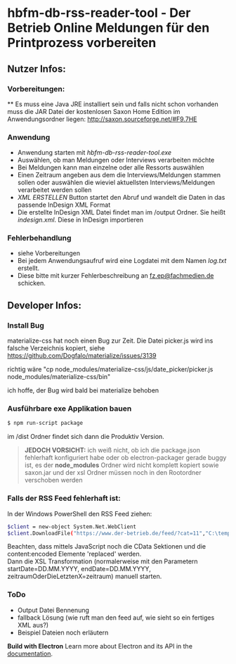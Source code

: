 # hbfm-db-rss-reader-tool - Der Betrieb Online Meldungen für den Printprozess vorbereiten

## Nutzer Infos:

### Vorbereitungen:

** Es muss eine Java JRE installiert sein und falls nicht schon vorhanden muss die JAR Datei der kostenlosen Saxon Home Edition im Anwendungsordner liegen: http://saxon.sourceforge.net/#F9.7HE

### Anwendung
* Anwendung starten mit _hbfm-db-rss-reader-tool.exe_
* Auswählen, ob man Meldungen oder Interviews verarbeiten möchte
* Bei Meldungen kann man einzelne oder alle Ressorts auswählen
* Einen Zeitraum angeben aus dem die Interviews/Meldungen stammen sollen oder auswählen die wieviel aktuellsten Interviews/Meldungen verarbeitet werden sollen
* _XML ERSTELLEN_ Button startet den Abruf und wandelt die Daten in das passende InDesign XML Format
* Die erstellte InDesign XML Datei findet man im /output Ordner. Sie heißt _indesign.xml_. Diese in InDesign importieren

### Fehlerbehandlung
* siehe Vorbereitungen
* Bei jedem Anwendungsaufruf wird eine Logdatei mit dem Namen _log.txt_ erstellt.
* Diese bitte mit kurzer Fehlerbeschreibung an fz.ep@fachmedien.de schicken.

## Developer Infos:

### Install Bug
materialize-css hat noch einen Bug zur Zeit. Die Datei picker.js wird ins falsche Verzeichnis kopiert, siehe
https://github.com/Dogfalo/materialize/issues/3139

richtig wäre "cp node_modules/materialize-css/js/date_picker/picker.js node_modules/materialize-css/bin"

ich hoffe, der Bug wird bald bei materialize behoben

### Ausführbare exe Applikation bauen
```sh
$ npm run-script package
```
im /dist Ordner findet sich dann die Produktiv Version.
> **JEDOCH VORSICHT:**
> ich weiß nicht, ob ich die package.json fehlerhaft konfiguriert habe oder ob electron-packager gerade buggy ist, es der **node_modules** Ordner wird nicht komplett kopiert sowie saxon.jar und der xsl Ordner müssen noch in den Rootordner verschoben werden

### Falls der RSS Feed fehlerhaft ist:
In der Windows PowerShell den RSS Feed ziehen:
```sh
$client = new-object System.Net.WebClient
$client.DownloadFile("https://www.der-betrieb.de/feed/?cat=11","C:\temp\feed.xml")

```
Beachten, dass mittels JavaScript noch die CData Sektionen und die content:encoded Elemente 'replaced' werden.  
Dann die XSL Transformation (normalerweise mit den Parametern startDate=DD.MM.YYYY, endDate=DD.MM.YYYY, zeitraumOderDieLetztenX=zeitraum) manuell starten.

### ToDo
* Output Datei Bennenung
* fallback Lösung (wie ruft man den feed auf, wie sieht so ein fertiges XML aus?)
* Beispiel Dateien noch erläutern

**Build with Electron**
Learn more about Electron and its API in the [documentation](http://electron.atom.io/docs/latest).
